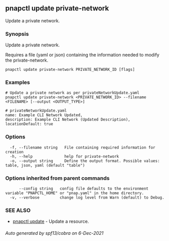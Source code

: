 ## pnapctl update private-network

Update a private network.

### Synopsis

Update a private network.

Requires a file (yaml or json) containing the information needed to modify the private-network.

```
pnapctl update private-network PRIVATE_NETWORK_ID [flags]
```

### Examples

```
# Update a private network as per privateNetworkUpdate.yaml
pnapctl update private-network <PRIVATE_NETWORK_ID> --filename <FILENAME> [--output <OUTPUT_TYPE>]

# privateNetworkUpdate.yaml
name: Example CLI Network Updated,
description: Example CLI Network (Updated Description),
locationDefault: true
```

### Options

```
  -f, --filename string   File containing required information for creation
  -h, --help              help for private-network
  -o, --output string     Define the output format. Possible values: table, json, yaml (default "table")
```

### Options inherited from parent commands

```
      --config string   config file defaults to the environment variable "PNAPCTL_HOME" or "pnap.yaml" in the home directory.
  -v, --verbose         change log level from Warn (default) to Debug.
```

### SEE ALSO

* [pnapctl update](pnapctl_update.md)	 - Update a resource.

###### Auto generated by spf13/cobra on 6-Dec-2021
